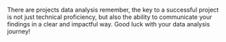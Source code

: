 There are projects data analysis
remember, the key to a successful project is not just technical proficiency, but also the ability to communicate your findings in a clear and impactful way. Good luck with your data analysis journey!

